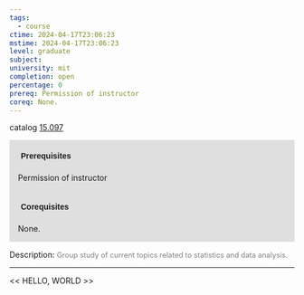 ```yaml
---
tags:
  - course
ctime: 2024-04-17T23:06:23
mstime: 2024-04-17T23:06:23
level: graduate
subject: 
university: mit
completion: open
percentage: 0
prereq: Permission of instructor
coreq: None.
---
```


catalog [15.097](http://student.mit.edu/catalog/m15a.html#15.097)

<span style="display: block; padding: 15px; background-color: rgb(100, 100, 100, 0.2);"><font id="m_prereq1033_0" style="display: block; font-family: Arial, sans-serif; font-weight: bold; padding: 5px">Prerequisites</font><br><span id="prereq1033_0">Permission of instructor</span></span>
<span style="display: block; padding: 15px; background-color: rgb(100, 100, 100, 0.2);"><font id="m_coreq1033_0" style="display: block; font-family: Arial, sans-serif; font-weight: bold; padding: 5px">Corequisites</font><br><span id="coreq1033_0">None.</span></span>

<font style="">Description:</font>
<font style="color: grey; font-size: 0.8rem;">Group study of current topics related to statistics and data analysis.</font>



---

<< HELLO, WORLD >>
